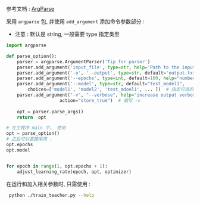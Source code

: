 参考文档 : [ArgParse](https://docs.python.org/3/howto/argparse.html#argparse-tutorial) 

采用 `argparse` 包, 并使用 `add_argument` 添加命令参数部分 : 
- 注意 : 默认是 string, 一般需要 type 指定类型 

```python fold title:example-for-argparse 
import argparse 

def parse_option():
	parser = argparse.ArgumentParser('Tip for parser')
	parser.add_argument('input_file', type=str, help='Path to the input file.')   # 位置参数 
	parser.add_argument('-o', '--output', type=str, default='output.txt', help='Path to the output file (default: output.txt).')  #  采用 - 传入的参数 
	parser.add_argument('--epochs', type=int, default=100, help="number of training epoches")
	parser.add_argument('--model', type=str, default="test_model1",  
		choices=['model1', 'model2', 'test_mdoel1', ... ])  # 指定可选的部分
	parser.add_argument("-v", "--verbose", help="increase output verbosity",
                    action="store_true")  # 缩写 -v 
	
	opt = parser.parse_args()  
	return  opt 

# 在主程序 main 中， 使用
opt = parse_option() 
# 之后可以直接采用 :  
opt.epochs 
opt.model   


for epoch in range(1, opt.epochs + 1): 
	adjust_learning_rate(epoch, opt, optimizer)
```

在运行和加入相关参数时, 只需使用 : 
```sh
 python ./train_teacher.py --help 
```
